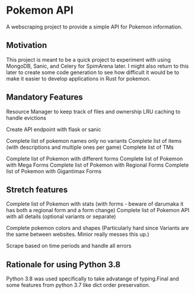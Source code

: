 # Pokemon API

A webscraping project to provide a simple API for Pokemon information. 

## Motivation

This project is meant to be a quick project to experiment with using MongoDB, Sanic, and Celery for SpimArena later. I might also return to this later to create some code generation to see how difficult it would be to make it easier to develop applications in Rust for pokemon.

## Mandatory Features

Resource Manager to keep track of files and ownership
LRU caching to handle evictions


Create API endpoint with flask or sanic

Complete list of pokemon names only no variants
Complete list of items (with descriptions and multiple ones per game)
Complete list of TMs

Complete list of Pokemon with different forms
Complete list of Pokemon with Mega Forms
Complete list of Pokemon with Regional Forms
Complete list of Pokemon with Gigantimax Forms




## Stretch features

Complete list of Pokemon with stats (with forms - beware of darumaka it has both a regional form and a form change)
Complete list of Pokemon API with all details (optional variants or separate)

Complete pokemon colors and shapes (Particularly hard since Variants are the same between websites. Minior really messes this up.)

Scrape based on time periods and handle all errors

## Rationale for using Python 3.8

Python 3.8 was used specifically to take advatange of typing.Final and some features from python 3.7 like dict order preservation.
